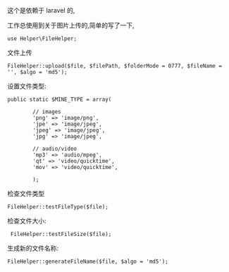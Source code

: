  这个是依赖于 laravel 的,
  
 工作总使用到关于图片上传的,简单的写了一下, 


    use Helper\FileHelper;

文件上传

    FileHelper::upload($file, $filePath, $folderMode = 0777, $fileName = '', $algo = 'md5');

设置文件类型:
    
    public static $MINE_TYPE = array(

            // images
            'png' => 'image/png',
            'jpe' => 'image/jpeg',
            'jpeg' => 'image/jpeg',
            'jpg' => 'image/jpeg',

            // audio/video
            'mp3' => 'audio/mpeg',
            'qt' => 'video/quicktime',
            'mov' => 'video/quicktime',

            );


检查文件类型

    FileHelper::testFileType($file);

检查文件大小:

     FileHelper::testFileSize($file);

生成新的文件名称:

    FileHelper::generateFileName($file, $algo = 'md5');

